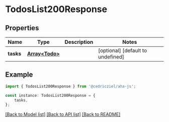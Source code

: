 # TodosList200Response


## Properties

Name | Type | Description | Notes
------------ | ------------- | ------------- | -------------
**tasks** | [**Array&lt;Todo&gt;**](Todo.md) |  | [optional] [default to undefined]

## Example

```typescript
import { TodosList200Response } from '@cedricziel/aha-js';

const instance: TodosList200Response = {
    tasks,
};
```

[[Back to Model list]](../README.md#documentation-for-models) [[Back to API list]](../README.md#documentation-for-api-endpoints) [[Back to README]](../README.md)
